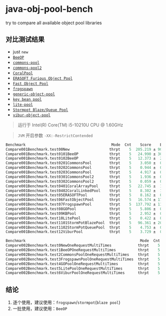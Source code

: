# java-obj-pool-bench

try to compare all available object pool libraries

## 对比测试结果

- just `new`
- [`BeeOP`](https://github.com/Chris2018998/BeeOP)
- [`commons-pool`](https://commons.apache.org/proper/commons-pool/)
- [`commons-pool2`](https://commons.apache.org/proper/commons-pool/)
- [`CoralPool`](https://github.com/coralblocks/CoralPool/)
- [`ERASOFT Furious Object Pool`](https://code.google.com/archive/p/furious-objectpool/)
- [`Fast Object Pool`](https://github.com/DanielYWoo/fast-object-pool)
- [`frogspawn`](https://itcraft.cn/frogspawn/)
- [`generic-object-pool`](https://github.com/bbottema/generic-object-pool)
- [`key bean pool`](https://github.com/gondor/kbop/)
- [`lite-pool`](https://github.com/nextopcn/lite-pool)
- [`Stormpot Blaze/Queue Pool`](http://chrisvest.github.io/stormpot/)
- [`vibur-object-pool`](https://github.com/vibur/vibur-object-pool)

> 运行于 Intel(R) Core(TM) i5-10210U CPU @ 1.60GHz

> `JVM` 开启参数 `-XX:-RestrictContended`

```verilog
Benchmark                                       Mode  Cnt    Score    Error   Units
Compare001Benchmark.test00New                  thrpt    5  205.219 ± 90.634  ops/us
Compare001Benchmark.test0101BeeOP              thrpt    5   24.990 ± 30.747  ops/us
Compare001Benchmark.test0102BeeOP              thrpt    5   12.373 ±  2.314  ops/us
Compare001Benchmark.test0201CommonsPool        thrpt    5    3.050 ±  0.187  ops/us
Compare001Benchmark.test0202CommonsPool        thrpt    5    0.944 ±  0.084  ops/us
Compare001Benchmark.test0203CommonsPool        thrpt    5    4.917 ±  0.223  ops/us
Compare001Benchmark.test0301CommonsPool2       thrpt    5    1.936 ±  0.035  ops/us
Compare001Benchmark.test0302CommonsPool2       thrpt    5    0.059 ±  0.006  ops/us
Compare001Benchmark.test0401CoralArrayPool     thrpt    5   22.745 ±  1.376  ops/us
Compare001Benchmark.test0402CoralLinkedPool    thrpt    5    8.302 ±  1.113  ops/us
Compare001Benchmark.test05ERASOFTPool          thrpt    5    8.162 ±  0.319  ops/us
Compare001Benchmark.test06FastObjectPool       thrpt    5   16.574 ± 17.230  ops/us
Compare001Benchmark.test07FrogspawnPool        thrpt    5  137.792 ± 11.821  ops/us
Compare001Benchmark.test08GOPool               thrpt    5    5.806 ±  0.506  ops/us
Compare001Benchmark.test09KBPool               thrpt    5    2.952 ±  0.626  ops/us
Compare001Benchmark.test10LitePool             thrpt    5    0.422 ±  0.044  ops/us
Compare001Benchmark.test1101StormPotBlazePool  thrpt    5   96.361 ± 20.628  ops/us
Compare001Benchmark.test1102StormPotQueuePool  thrpt    5    4.753 ±  0.592  ops/us
Compare001Benchmark.test12ViburPool            thrpt    5    3.729 ±  0.169  ops/us
```

```verilog
Benchmark                                                    Mode  Cnt      Score      Error   Units
Compare002Benchmark.test0NewOneRequestMultiTimes            thrpt    5   6227.045 ± 2143.521  ops/ms
Compare002Benchmark.test1BeeOPOneRequestMultiTimes          thrpt    5  11614.665 ± 1636.184  ops/ms
Compare002Benchmark.test2CommonsPoolOneRequestMultiTimes    thrpt    5     58.541 ±    3.104  ops/ms
Compare002Benchmark.test3FrogspawnPoolOneRequestMultiTimes  thrpt    5    873.924 ±   18.034  ops/ms
Compare002Benchmark.test4GOPoolOneRequestMultiTimes         thrpt    5    172.718 ±    8.730  ops/ms
Compare002Benchmark.test5LitePoolOneRequestMultiTimes       thrpt    5    432.140 ±   72.527  ops/ms
Compare002Benchmark.test6ViburPoolOneRequestMultiTimes      thrpt    5    140.157 ±    3.787  ops/ms
```

## 结论

1. 逐个使用，建议使用：`frogspawn`/`stormpot`(`blaze pool`)
2. 一批使用，建议使用：`BeeOP`
